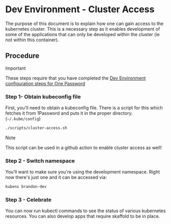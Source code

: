 # Dev Environment - Cluster Access

The purpose of this document is to explain how one can gain access to the kubernetes cluster. This is a necessary step as it enables development of some of the applications that can only be developed within the cluster (ie not within this container).

## Procedure

> [!IMPORTANT]
> These steps require that you have completed the [Dev Environment configuration steps for One Password](./dev-env-op.md)

### Step 1- Obtain kubeconfig file

First, you'll need to obtain a kubeconfig file. There is a script for this which fetches it from 1Password and puts it in the proper directory. (`~/.kube/config`)

```sh
./scripts/cluster-access.sh
```

> [!NOTE]
> This script can be used in a github action to enable cluster access as well!

### Step 2 - Switch namespace

You'll want to make sure you're using the development namespace. Right now there's just one and it can be accessed via:

```sh
kubens brandon-dev
```

### Step 3 - Celebrate

You can now run kubectl commands to see the status of various kubernetes resources. You can also develop apps that require skaffold to be in place.

